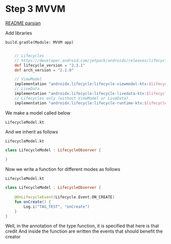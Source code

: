 # Step 3 MVVM
 
 <a href="README_fa.md">README parsian</a>
 
Add libraries

``build.gradle(Module: MVVM app)``
```groovy

    // Lifecycles
    // https://developer.android.com/jetpack/androidx/releases/lifecycle#groovy
    def lifecycle_version = "2.3.1"
    def arch_version = "2.1.0"

    // ViewModel
    implementation "androidx.lifecycle:lifecycle-viewmodel-ktx:$lifecycle_version"
    // LiveData
    implementation "androidx.lifecycle:lifecycle-livedata-ktx:$lifecycle_version"
    // Lifecycles only (without ViewModel or LiveData)
    implementation "androidx.lifecycle:lifecycle-runtime-ktx:$lifecycle_version"

```

We make a model called below

``LifecycleModel.kt``

And we inherit as follows

``LifecycleModel.kt``
```kotlin
class LifecycleModel : LifecycleObserver {
 
}
```

Now we write a function for different modes as follows

``LifecycleModel.kt``
```kotlin
class LifecycleModel : LifecycleObserver {
 
    @OnLifecycleEvent(Lifecycle.Event.ON_CREATE)
    fun onCreate() {
        Log.i("TAG_TEST", "onCreate")
    }
}
```

Well, in the annotation of the type function, it is specified that here is that credit
  And inside the function are written the events that should benefit the creator
